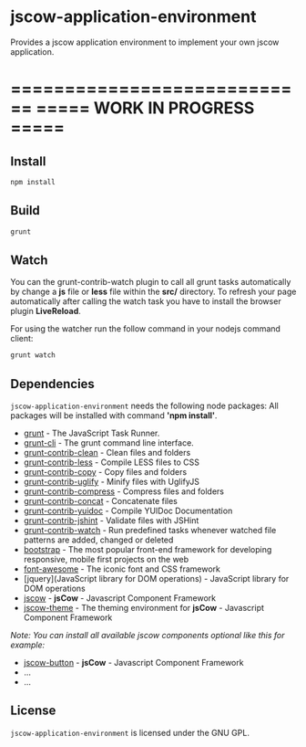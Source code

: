 # jscow-application-environment
Provides a jscow application environment to implement your own jscow application.

============================
===== WORK IN PROGRESS =====
============================

## Install

```sh
npm install
```

## Build

```sh
grunt
```

## Watch
You can the grunt-contrib-watch plugin to call all grunt tasks automatically by change a **js** file or **less** file within the **src/** directory. To refresh your page automatically after calling the watch task you have to install the browser plugin **LiveReload**. 

For using the watcher run the follow command in your nodejs command client:
```sh
grunt watch
```

## Dependencies

`jscow-application-environment` needs the following node packages:
All packages will be installed with command **'npm install'**.

* [grunt](https://www.npmjs.com/package/grunt) - The JavaScript Task Runner.
* [grunt-cli](https://www.npmjs.com/package/grunt-cli) - The grunt command line interface.
* [grunt-contrib-clean](https://www.npmjs.com/package/grunt-contrib-clean) - Clean files and folders
* [grunt-contrib-less](https://www.npmjs.com/package/grunt-contrib-less) - Compile LESS files to CSS
* [grunt-contrib-copy](https://www.npmjs.com/package/grunt-contrib-copy) - Copy files and folders
* [grunt-contrib-uglify](https://www.npmjs.com/package/grunt-contrib-uglify) - Minify files with UglifyJS
* [grunt-contrib-compress](https://www.npmjs.com/package/grunt-contrib-compress) - Compress files and folders
* [grunt-contrib-concat](https://www.npmjs.com/package/grunt-contrib-concat) - Concatenate files
* [grunt-contrib-yuidoc](https://www.npmjs.com/package/grunt-contrib-yuidoc) - Compile YUIDoc Documentation 
* [grunt-contrib-jshint](https://www.npmjs.com/package/grunt-contrib-jshint) - Validate files with JSHint
* [grunt-contrib-watch](https://www.npmjs.com/package/grunt-contrib-watch) - Run predefined tasks whenever watched file patterns are added, changed or deleted
* [bootstrap](https://www.npmjs.com/package/bootstrap) - The most popular front-end framework for developing responsive, mobile first projects on the web
* [font-awesome](https://www.npmjs.com/package/font-awesome) - The iconic font and CSS framework
* [jquery](JavaScript library for DOM operations) - JavaScript library for DOM operations
* [jscow](http://www.jscow.de) - **jsCow** - Javascript Component Framework
* [jscow-theme](https://github.com/jsCow/jscow-theme) - The theming environment for  **jsCow** - Javascript Component Framework

*Note: You can install all available jscow components optional like this for example:*
* [jscow-button](https://github.com/jsCow/jscow-button) - **jsCow** - Javascript Component Framework
* ...
* ...

## License

`jscow-application-environment` is licensed under the GNU GPL.
